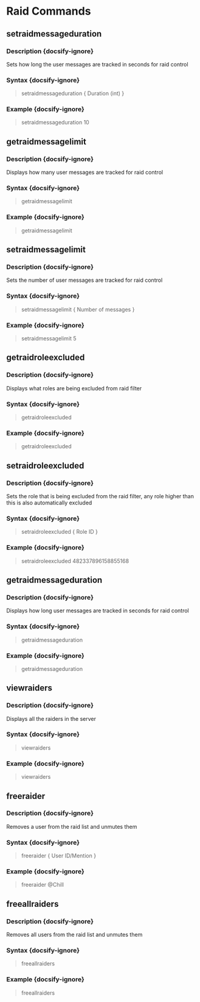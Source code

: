 # Raid Commands
## setraidmessageduration
### Description {docsify-ignore}
Sets how long the user messages are tracked in seconds for raid control
### Syntax {docsify-ignore}

> setraidmessageduration { Duration (int) }

### Example {docsify-ignore}

> setraidmessageduration 10

## getraidmessagelimit
### Description {docsify-ignore}
Displays how many user messages are tracked for raid control
### Syntax {docsify-ignore}

> getraidmessagelimit

### Example {docsify-ignore}

> getraidmessagelimit

## setraidmessagelimit
### Description {docsify-ignore}
Sets the number of user messages are tracked for raid control
### Syntax {docsify-ignore}

> setraidmessagelimit { Number of messages }

### Example {docsify-ignore}

> setraidmessagelimit 5

## getraidroleexcluded
### Description {docsify-ignore}
Displays what roles are being excluded from raid filter
### Syntax {docsify-ignore}

> getraidroleexcluded

### Example {docsify-ignore}

> getraidroleexcluded

## setraidroleexcluded
### Description {docsify-ignore}
Sets the role that is being excluded from the raid filter, any role higher than this is also automatically excluded
### Syntax {docsify-ignore}

> setraidroleexcluded { Role ID }

### Example {docsify-ignore}

> setraidroleexcluded 482337896158855168

## getraidmessageduration
### Description {docsify-ignore}
Displays how long user messages are tracked in seconds for raid control
### Syntax {docsify-ignore}

> getraidmessageduration

### Example {docsify-ignore}

> getraidmessageduration

## viewraiders
### Description {docsify-ignore}
Displays all the raiders in the server
### Syntax {docsify-ignore}

> viewraiders

### Example {docsify-ignore}

> viewraiders

## freeraider
### Description {docsify-ignore}
Removes a user from the raid list and unmutes them
### Syntax {docsify-ignore}

> freeraider { User ID/Mention }

### Example {docsify-ignore}

> freeraider @Chill

## freeallraiders
### Description {docsify-ignore}
Removes all users from the raid list and unmutes them
### Syntax {docsify-ignore}

> freeallraiders

### Example {docsify-ignore}

> freeallraiders